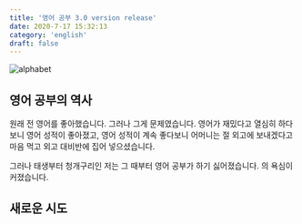 ```yaml
---
title: '영어 공부 3.0 version release'
date: 2020-7-17 15:32:13
category: 'english'
draft: false
---
```


![alphabet](https://i.insider.com/5db6fe26045a31180a56abd3?width=1100&format=jpeg&auto=webp)

## 영어 공부의 역사

원래 전 영어를 좋아했습니다. 그러나 그게 문제였습니다. 영어가 재밌다고 열심히 하다보니 영어 성적이 좋아졌고, 영어 성적이 계속 좋다보니 어머니는 절 외고에 보내겠다고 마음 먹고 외고 대비반에 집어 넣으셨습니다.

그러나 태생부터 청개구리인 저는 그 때부터 영어 공부가 하기 싫어졌습니다.
의 욕심이 커졌습니다.

## 새로운 시도
